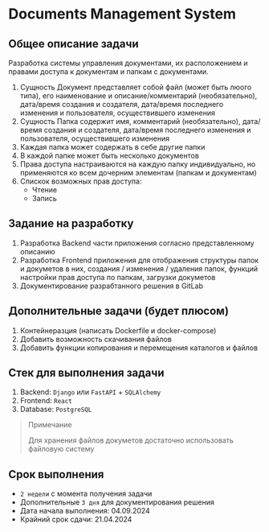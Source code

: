 # Documents Management System

## Общее описание задачи
Разработка системы управления документами, их расположением и правами доступа к документам и папкам с документами.

1. Сущность Документ представляет собой файл (может быть люого типа), его наименование и описание/комментарий (необязательно), дата/время создания и создателя, дата/время последнего изменения и пользователя, осуществившего изменения
2. Сущность Папка содержит имя, комментарий (необязательно), дата/время создания и создателя, дата/время последнего изменения и пользователя, осуществившего изменения
3. Каждая папка может содержать в себе другие папки
4. В каждой папке может быть несколько документов
5. Права доступа настраиваются на каждую папку индивидуально, но применяются ко всем дочерним элементам (папкам и документам)
6. Спискок возможных прав доступа:
    - Чтение
    - Запись


## Задание на разработку
1. Разработка Backend части приложения согласно представленному описанию
2. Разработка Frontend приложения для отображения структуры папок и докуметов в них, создания / изменения / удаления папок, функций настройки прав доступа по папкам, загрузки докуметов
3. Документирование разрабтанного решения в GitLab

## Дополнительные задачи (будет плюсом)
1. Контейнеразция (написать Dockerfile и docker-compose)
2. Добавить возможность скачивания файлов
3. Добавить функции копирования и перемещения каталогов и файлов


## Стек для выполнения задачи
1. Backend: ``Django`` или ``FastAPI`` + ``SQLAlchemy``
2. Frontend: ``React``
3. Database: ``PostgreSQL``

> Примечание
>
> Для хранения файлов докуметов достаточно использовать файловую систему


## Срок выполнения
- ```2 недели``` с момента получения задачи
- Дополнительные ```3 дня``` для документирования решения
- Дата начала выполнения: 04.09.2024
- Крайний срок сдачи: 21.04.2024




